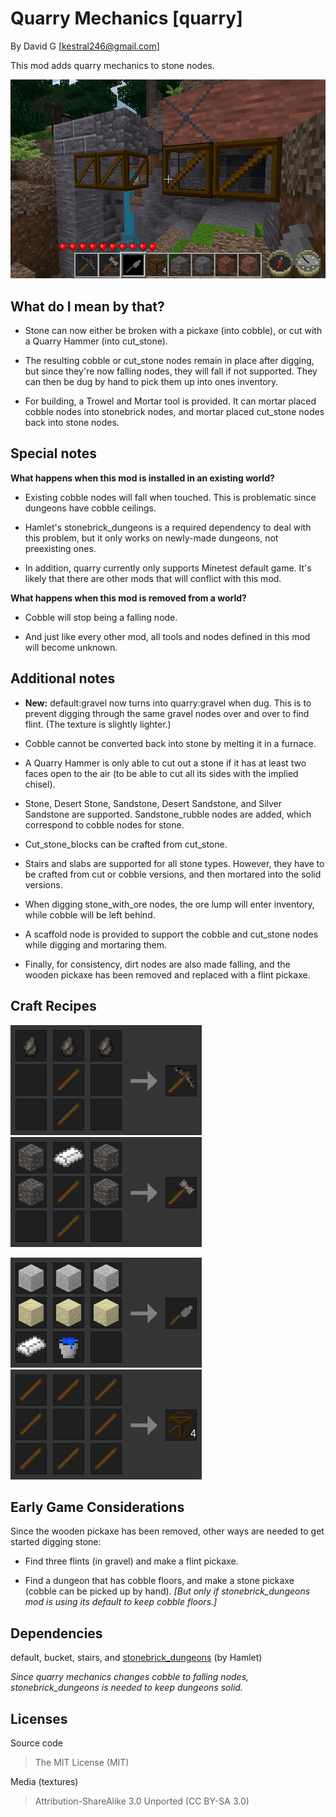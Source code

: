 Quarry Mechanics [quarry]
=========================

By David G [kestral246@gmail.com]

This mod adds quarry mechanics to stone nodes.


![Quarry Screenshot](screenshot.png "Quarry")


What do I mean by that?
-----------------------

- Stone can now either be broken with a pickaxe (into cobble), or cut with a Quarry Hammer (into cut\_stone).

- The resulting cobble or cut\_stone nodes remain in place after digging, but since they're now falling nodes, they will fall if not supported. They can then be dug by hand to pick them up into ones inventory.

- For building, a Trowel and Mortar tool is provided. It can mortar placed cobble nodes into stonebrick nodes, and mortar placed cut\_stone nodes back into stone nodes.


Special notes
-------------

**What happens when this mod is installed in an existing world?**

- Existing cobble nodes will fall when touched. This is problematic since dungeons have cobble ceilings.

- Hamlet's stonebrick\_dungeons is a required dependency to deal with this problem, but it only works on newly-made dungeons, not preexisting ones.

- In addition, quarry currently only supports Minetest default game. It's likely that there are other mods that will conflict with this mod.

**What happens when this mod is removed from a world?**

- Cobble will stop being a falling node.

- And just like every other mod, all tools and nodes defined in this mod will become unknown.
 

Additional notes
----------------

- **New:** default:gravel now turns into quarry:gravel when dug. This is to prevent digging through the same gravel nodes over and over to find flint. (The texture is slightly lighter.)

- Cobble cannot be converted back into stone by melting it in a furnace.

- A Quarry Hammer is only able to cut out a stone if it has at least two faces open to the air (to be able to cut all its sides with the implied chisel).

- Stone, Desert Stone, Sandstone, Desert Sandstone, and Silver Sandstone are supported. Sandstone_rubble nodes are added, which correspond to cobble nodes for stone.

- Cut\_stone\_blocks can be crafted from cut\_stone.

- Stairs and slabs are supported for all stone types. However, they have to be crafted from cut or cobble versions, and then mortared into the solid versions.

- When digging stone\_with\_ore nodes, the ore lump will enter inventory, while cobble will be left behind.

- A scaffold node is provided to support the cobble and cut\_stone nodes while digging and mortaring them.

- Finally, for consistency, dirt nodes are also made falling, and the wooden pickaxe has been removed and replaced with a flint pickaxe.


Craft Recipes
-------------

![Flint Pickaxe](images/flint_pickaxe.png "Flint Pickaxe")
![Quarry Hammer](images/stone_quarry_hammer.png "Stone Quarry Hammer")

![Trowel and Mortar](images/trowel_and_mortar.png "Trowel and Mortar")
![Scaffold](images/scaffold.png "Scaffold")


Early Game Considerations
-------------------------

Since the wooden pickaxe has been removed, other ways are needed to get started digging stone:

- Find three flints (in gravel) and make a flint pickaxe.

- Find a dungeon that has cobble floors, and make a stone pickaxe (cobble can be picked up by hand). *[But only if stonebrick\_dungeons mod is using its default to keep cobble floors.]*


Dependencies
------------
default, bucket, stairs, and [stonebrick\_dungeons](https://forum.minetest.net/viewtopic.php?f=11&t=18457) (by Hamlet)

*Since quarry mechanics changes cobble to falling nodes, stonebrick\_dungeons is needed to keep dungeons solid.*

Licenses
--------
Source code

> The MIT License (MIT)

Media (textures)

> Attribution-ShareAlike 3.0 Unported (CC BY-SA 3.0)
